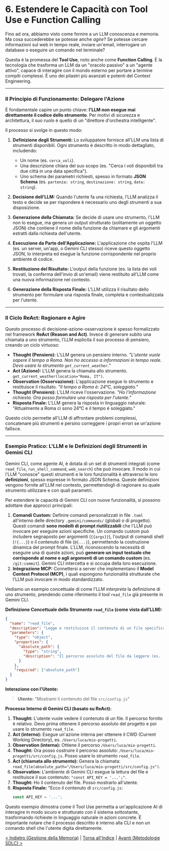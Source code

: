 # 6. Estendere le Capacità con Tool Use e Function Calling

Fino ad ora, abbiamo visto come fornire a un LLM conoscenza e memoria. Ma cosa succederebbe se potesse anche _agire_? Se potesse cercare informazioni sul web in tempo reale, inviare un'email, interrogare un database o eseguire un comando nel terminale?

Questa è la promessa del **Tool Use**, noto anche come **Function Calling**. È la tecnologia che trasforma un LLM da un "oracolo passivo" a un "agente attivo", capace di interagire con il mondo esterno per portare a termine compiti complessi. È uno dei pilastri più avanzati e potenti del Context Engineering.

---

### Il Principio di Funzionamento: Delegare l'Azione

È fondamentale capire un punto chiave: **l'LLM non esegue mai direttamente il codice dello strumento**. Per motivi di sicurezza e architettura, il suo ruolo è quello di un "direttore d'orchestra intelligente".

Il processo si svolge in questo modo:

1.  **Definizione degli Strumenti:** Lo sviluppatore fornisce all'LLM una lista di strumenti disponibili. Ogni strumento è descritto in modo dettagliato, includendo:

    - Un nome (es. `cerca_voli`).
    - Una descrizione chiara del suo scopo (es. "Cerca i voli disponibili tra due città in una data specifica").
    - Uno schema dei parametri richiesti, spesso in formato **JSON Schema** (es. `partenza: string`, `destinazione: string`, `data: string`).

2.  **Decisione dell'LLM:** Quando l'utente fa una richiesta, l'LLM analizza il testo e decide se per rispondere è necessario uno degli strumenti a sua disposizione.

3.  **Generazione della Chiamata:** Se decide di usare uno strumento, l'LLM non lo esegue, ma genera un output strutturato (solitamente un oggetto JSON) che contiene il nome della funzione da chiamare e gli argomenti estratti dalla richiesta dell'utente.

4.  **Esecuzione da Parte dell'Applicazione:** L'applicazione che ospita l'LLM (es. un server, un'app, o Gemini CLI stesso) riceve questo oggetto JSON, lo interpreta ed esegue la funzione corrispondente nel proprio ambiente di codice.

5.  **Restituzione del Risultato:** L'output della funzione (es. la lista dei voli trovati, la conferma dell'invio di un'email) viene restituito all'LLM come una nuova informazione nel contesto.

6.  **Generazione della Risposta Finale:** L'LLM utilizza il risultato dello strumento per formulare una risposta finale, completa e contestualizzata per l'utente.

---

### Il Ciclo ReAct: Ragionare e Agire

Questo processo di decisione-azione-osservazione è spesso formalizzato nel framework **ReAct (Reason and Act)**. Invece di generare subito una chiamata a uno strumento, l'LLM esplicita il suo processo di pensiero, creando un ciclo virtuoso:

- **Thought (Pensiero):** L'LLM genera un pensiero interno. _"L'utente vuole sapere il tempo a Roma. Non ho accesso a informazioni in tempo reale. Devo usare lo strumento `get_current_weather`."_
- **Act (Azione):** L'LLM genera la chiamata allo strumento. `get_current_weather(location="Roma, IT")`.
- **Observation (Osservazione):** L'applicazione esegue lo strumento e restituisce il risultato. _"Il tempo a Roma è: 24°C, soleggiato."_
- **Thought (Pensiero):** L'LLM riceve l'osservazione. _"Ho l'informazione richiesta. Ora posso formulare una risposta per l'utente."_
- **Risposta Finale:** L'LLM genera la risposta in linguaggio naturale: "Attualmente a Roma ci sono 24°C e il tempo è soleggiato."

Questo ciclo permette all'LLM di affrontare problemi complessi, concatenare più strumenti e persino correggere i propri errori se un'azione fallisce.

---

### Esempio Pratico: L'LLM e le Definizioni degli Strumenti in Gemini CLI

Gemini CLI, come agente AI, è dotata di un set di strumenti integrati (come `read_file`, `run_shell_command`, `web_search`) che può invocare. Il modo in cui l'LLM "conosce" questi strumenti e le loro funzionalità è attraverso le loro **definizioni**, spesso espresse in formato JSON Schema. Queste definizioni vengono fornite all'LLM nel contesto, permettendogli di ragionare su quale strumento utilizzare e con quali parametri.

Per estendere le capacità di Gemini CLI con nuove funzionalità, si possono adottare due approcci principali:

1.  **Comandi Custom:** Definire comandi personalizzati in file `.toml` all'interno delle directory `.gemini/commands/` (globali o di progetto). Questi comandi **sono modelli di prompt riutilizzabili** che l'LLM può invocare per eseguire azioni specifiche. Un comando custom può includere segnaposto per argomenti (`{{args}}`), l'output di comandi shell (`!{...}`) o il contenuto di file (`@{...}`), permettendo la costruzione dinamica del prompt finale. L'LLM, riconoscendo la necessità di eseguire una di queste azioni, può **generare un input testuale che corrisponde al nome e agli argomenti di un comando custom** (es. `/git:commit`). Gemini CLI intercetta e si occupa della loro esecuzione.
2.  **Integrazione MCP:** Connettersi a server che implementano il **Model Context Protocol (MCP)**, i quali espongono funzionalità strutturate che l'LLM può invocare in modo standardizzato.

Vediamo un esempio concettuale di come l'LLM _interpreta_ la definizione di uno strumento, prendendo come riferimento il tool `read_file` già presente in Gemini CLI.

**Definizione Concettuale dello Strumento `read_file` (come vista dall'LLM):**

```json
{
  "name": "read_file",
  "description": "Legge e restituisce il contenuto di un file specificato tramite il suo percorso assoluto.",
  "parameters": {
    "type": "object",
    "properties": {
      "absolute_path": {
        "type": "string",
        "description": "Il percorso assoluto del file da leggere (es. '/home/user/project/file.txt')."
      }
    },
    "required": ["absolute_path"]
  }
}
```

**Interazione con l'Utente:**

> **Utente:** "Mostrami il contenuto del file `src/config.js`"

**Processo Interno di Gemini CLI (basato su ReAct):**

1.  **Thought:** L'utente vuole vedere il contenuto di un file. Il percorso fornito è relativo. Devo prima ottenere il percorso assoluto del progetto e poi usare lo strumento `read_file`.
2.  **Act (interno):** Esegue un'azione interna per ottenere il CWD (Current Working Directory), es. `/Users/luca/mio-progetti`.
3.  **Observation (interna):** Ottiene il percorso `/Users/luca/mio-progetti`.
4.  **Thought:** Ora posso costruire il percorso assoluto: `/Users/luca/mio-progetti/src/config.js`. Posso usare lo strumento `read_file`.
5.  **Act (chiamata allo strumento):** Genera la chiamata: `read_file(absolute_path="/Users/luca/mio-progetti/src/config.js")`.
6.  **Observation:** L'ambiente di Gemini CLI esegue la lettura del file e restituisce il suo contenuto: `"const API_KEY = '...';"`.
7.  **Thought:** Ho il contenuto del file. Posso mostrarlo all'utente.
8.  **Risposta Finale:** "Ecco il contenuto di `src/config.js`:
    ```javascript
    const API_KEY = '...';
    ```

Questo esempio dimostra come il Tool Use permetta a un'applicazione AI di interagire in modo sicuro e strutturato con il sistema sottostante, trasformando richieste in linguaggio naturale in azioni concrete. È importante notare che il processo descritto è interno alla CLI e non un comando shell che l'utente digita direttamente.

[< Indietro (Gestione della Memoria)](./05-gestione-della-memoria-conversazionale.md) | [Torna all'Indice](./index.md) | [Avanti (Metodologie SDLC) >](./07-prompt-spec-prd-driven-development.md)

